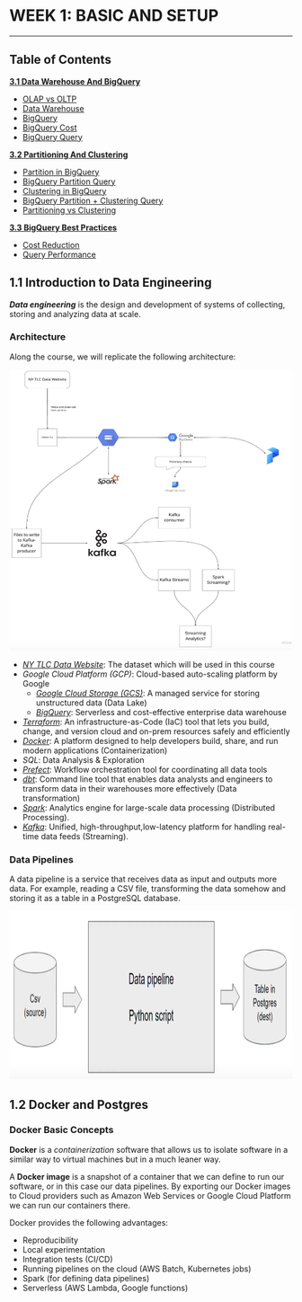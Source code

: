 # WEEK 1: BASIC AND SETUP
---

## Table of Contents



[**3.1 Data Warehouse And BigQuery**](#31-data-warehouse-and-bigquery)
* [OLAP vs OLTP](#olap-vs-oltp)
* [Data Warehouse](#data-warehouse)
* [BigQuery](#bigquery)
* [BigQuery Cost](#bigquery-cost)
* [BigQuery Query](#bigquery-query)

[**3.2 Partitioning And Clustering**](#32-partitioning-and-clustering)
* [Partition in BigQuery](#partition-in-bigquery)
* [BigQuery Partition Query](#bigquery-partition-query)
* [Clustering in BigQuery](#clustering-in-bigquery)
* [BigQuery Partition + Clustering Query](#bigquery-partition-+-clustering-query)
* [Partitioning vs Clustering](#partitioning-vs-clustering)

[**3.3 BigQuery Best Practices**](#33-bigquery-best-practices)
* [Cost Reduction](#cost-reduction)
* [Query Performance](#query-performance)




## 1.1 Introduction to Data Engineering

***Data engineering*** is the design and development of systems of collecting, storing and analyzing data at scale.

### **Architecture**

Along the course, we will replicate the following architecture:

<img src="images/w1_arch.png"  width="700" height="500">

- [*NY TLC Data Website*](https://www.nyc.gov/site/tlc/about/tlc-trip-record-data.page): The dataset which will be used in this course
- *Google Cloud Platform (GCP)*: Cloud-based auto-scaling platform by Google
    - [*Google Cloud Storage (GCS)*](https://cloud.google.com/storage): A managed service for storing unstructured data (Data Lake)
    - [*BigQuery*](https://cloud.google.com/bigquery): Serverless and cost-effective enterprise data warehouse
- [*Terraform*](https://www.terraform.io/): An infrastructure-as-Code (IaC) tool that lets you build, change, and version cloud and on-prem resources safely and efficiently
- [*Docker*](https://www.docker.com/): A platform designed to help developers build, share, and run modern applications (Containerization)
- *SQL*: Data Analysis & Exploration
- [*Prefect*](https://www.prefect.io/): Workflow orchestration tool for coordinating all data tools
- [*dbt*](https://docs.getdbt.com/docs/introduction): Command line tool that enables data analysts and engineers to transform data in their warehouses more effectively (Data transformation)
- [*Spark*](https://spark.apache.org/): Analytics engine for large-scale data processing (Distributed Processing). 
- [*Kafka*](https://kafka.apache.org/): Unified, high-throughput,low-latency platform for handling real-time data feeds (Streaming).

### **Data Pipelines**

A data pipeline is a service that receives data as input and outputs more data. For example, reading a CSV file, transforming the data somehow and storing it as a table in a PostgreSQL database.

<img src="images/w1_data_pipelines.png"  width="600" height="300">

## 1.2 Docker and Postgres

### **Docker Basic Concepts**

**Docker** is a *containerization* software that allows us to isolate software in a similar way to virtual machines but in a much leaner way.

A **Docker image** is a snapshot of a container that we can define to run our software, or in this case our data pipelines. By exporting our Docker images to Cloud providers such as Amazon Web Services or Google Cloud Platform we can run our containers there.

Docker provides the following advantages:
- Reproducibility
- Local experimentation
- Integration tests (CI/CD)
- Running pipelines on the cloud (AWS Batch, Kubernetes jobs)
- Spark (for defining data pipelines)
- Serverless (AWS Lambda, Google functions)